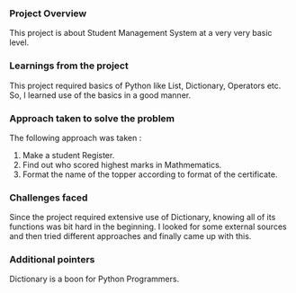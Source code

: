 ### Project Overview

 This project is about Student Management System at a very very basic level.


### Learnings from the project

 This project required basics of Python like List, Dictionary, Operators etc. So, I learned use of the basics in a good manner.


### Approach taken to solve the problem

 The following approach was taken :
1. Make a student Register.
2. Find out who scored highest marks in Mathmematics.
3. Format the name of the topper according to format of the certificate.


### Challenges faced

 Since the project required extensive use of Dictionary, knowing all of its functions was bit hard in the beginning. I looked for some external sources and then tried different approaches and finally came up with this.


### Additional pointers

 Dictionary is a boon for Python Programmers.


